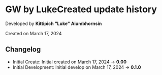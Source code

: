 # GW by LukeCreated update history

Developed by __Kittipich "Luke" Aiumbhornsin__

Created on March 17, 2024

## Changelog

- Initial Create: Initial created on March 17, 2024 -> **0.00**
- Initial Development: Initial develop on March 17, 2024 -> **0.1.0**
